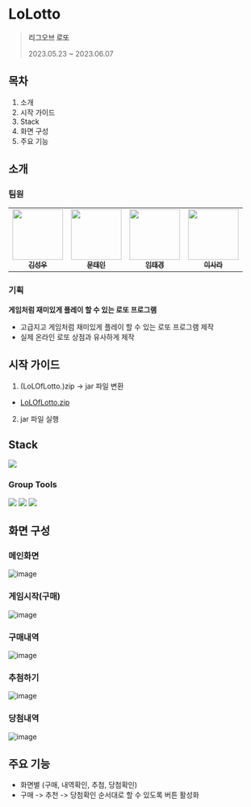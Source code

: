 # LoLotto
> **리그오브 로또**
> 
> 2023.05.23 ~ 2023.06.07

## 목차
1. 소개
2. 시작 가이드
3. Stack
4. 화면 구성
5. 주요 기능

## 소개
### 팀원
<table>
  <tbody>
    <td align="center"><a href="https://github.com/KsW96"><img src="https://avatars.githubusercontent.com/u/134483514?v=4" width="100px;" alt=""/><br /><sub><b>김성우</b></sub></a><br /></td>
    <td align="center"><a href="https://github.com/Moon-Taein"><img src="https://avatars.githubusercontent.com/u/51267486?v=4" width="100px;" alt=""/><br /><sub><b>문태인</b></sub></a><br /></td>
    <td align="center"><a href="https://github.com/YimFun9"><img src="https://avatars.githubusercontent.com/u/134483527?v=4" width="100px;" alt=""/><br /><sub><b>임태경</b></sub></a><br /></td>
    <td align="center"><a href="https://github.com/LeeSara4"><img src="https://avatars.githubusercontent.com/u/130747714?v=4" width="100px;" alt=""/><br /><sub><b>이사라</b></sub></a><br /></td>
  </tbody>
</table>

### 기획
**게임처럼 재미있게 플레이 할 수 있는 로또 프로그램**
<img src="" alt=""/>
- 고급지고 게임처럼 재미있게 플레이 할 수 있는 로또 프로그램 제작
- 실제 온라인 로또 상점과 유사하게 제작

## 시작 가이드
1. (LoLOfLotto.)zip -> jar 파일 변환
- [LoLOfLotto.zip](https://github.com/YimFun9/IdeaRepository/files/12472093/LoLOfLotto.zip)
2. jar 파일 실행

## Stack
<div align=left> 
<img src="https://img.shields.io/badge/java 8-007396?style=for-the-badge&logo=java&logoColor=white">

### Group Tools
<img src="https://img.shields.io/badge/github-181717?style=for-the-badge&logo=github&logoColor=white">
<img src="https://img.shields.io/badge/Figma-F24E1E?style=for-the-badge&logo=figma&logoColor=white">
<img src="https://img.shields.io/badge/Discord-7289DA?style=for-the-badge&logo=discord&logoColor=white">
</div>  

## 화면 구성
### 메인화면
![image](https://github.com/YimFun9/IdeaRepository/assets/130747714/8d6ebbca-b951-4b56-a309-e1b25c1ccdb3)

### 게임시작(구매)
![image](https://github.com/YimFun9/IdeaRepository/assets/130747714/2e41efff-dbbf-4f81-832b-d15003bea9f3)

### 구매내역
![image](https://github.com/YimFun9/IdeaRepository/assets/130747714/308b9fc5-6108-4560-9d0a-7a9c02d1c288)

### 추첨하기
![image](https://github.com/YimFun9/IdeaRepository/assets/130747714/cef9fc43-2b31-4356-826d-31bb659731d1)

### 당첨내역
![image](https://github.com/YimFun9/IdeaRepository/assets/130747714/6b457d9d-6883-4eb1-93f0-b8db36f72eec)

## 주요 기능
- 화면별 (구매, 내역확인, 추첨, 당첨확인)
- 구매 -> 추천 -> 당첨확인 순서대로 할 수 있도록 버튼 활성화

